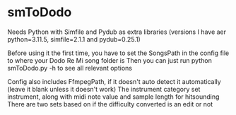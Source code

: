 # smToDodo

Needs Python with Simfile and Pydub as extra libraries
(versions I have aer python=3.11.5, simfile=2.1.1 and pydub=0.25.1)

Before using it the first time, you have to set the SongsPath in the config file to where your Dodo Re Mi song folder is
Then you can just run python smToDodo.py -h to see all relevant options

Config also includes FfmpegPath, if it doesn't auto detect it automatically (leave it blank unless it doesn't work)
The instrument category set instrument, along with midi note value and sample length for hitsounding
There are two sets based on if the difficulty converted is an edit or not